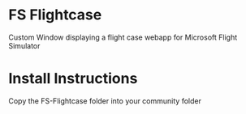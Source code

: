 # FS Flightcase 
 Custom Window displaying a flight case webapp for Microsoft Flight Simulator

# Install Instructions
 Copy the FS-Flightcase folder into your community folder
